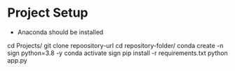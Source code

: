# Project Setup

- Anaconda should be installed

cd Projects/
git clone repoository-url
cd repository-folder/
conda create -n sign python=3.8 -y
conda activate sign
pip install -r requirements.txt 
python app.py
